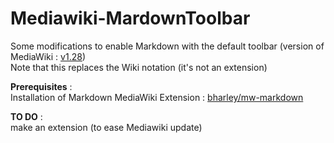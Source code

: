 # Mediawiki-MardownToolbar
Some modifications to enable Markdown with the default toolbar (version of MediaWiki : [v1.28](https://github.com/wikimedia/mediawiki/releases/tag/1.28.0))  
Note that this replaces the Wiki notation (it's not an extension)

**Prerequisites** :  
Installation of Markdown MediaWiki Extension : [bharley/mw-markdown](https://github.com/wikimedia/mediawiki)

**TO DO** :  
make an extension (to ease Mediawiki update)

